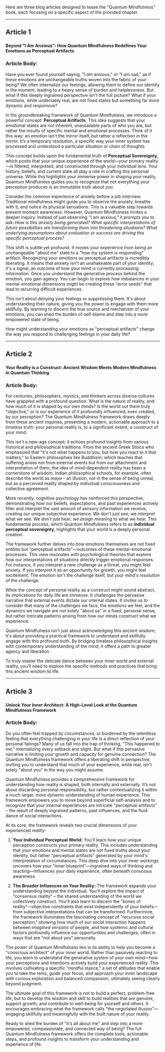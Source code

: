 Here are three blog articles designed to tease the "Quantum Mindfulness" book, each focusing on a specific aspect of the provided chapter.

---

## Article 1

###
**Beyond "I Am Anxious": How Quantum Mindfulness Redefines Your Emotions as Perceptual Artifacts**

### Article Body:

Have you ever found yourself saying, "I *am* anxious," or "I *am* sad," as if these emotions are unchangeable truths woven into the fabric of your being? We often internalize our feelings, allowing them to define our identity in the moment, leading to a heavy sense of burden and helplessness. But what if this deeply ingrained perspective isn't the full picture? What if your emotions, while undeniably real, are not fixed states but something far more dynamic and responsive?

In the groundbreaking framework of Quantum Mindfulness, we introduce a powerful concept: **Perceptual Artifacts**. This idea suggests that your emotional states are not inherent, unassailable parts of who you are, but rather the results of specific mental and emotional processes. Think of it this way: an emotion isn't the mirror itself, but rather a reflection *in* the mirror. It’s a temporary resolution, a specific way your inner system has processed and understood a particular situation or chain of thoughts.

This concept builds upon the fundamental truth of **Perceptual Sovereignty**, which posits that your unique experience of the world—your primary reality—is filtered, interpreted, and constructed through your individual lens. Your history, beliefs, and current state all play a role in crafting this personal universe. While this highlights your immense power in shaping your reality, Quantum Mindfulness guides you to recognize that not everything your perception produces is an immutable truth about *you*.

Consider the common experience of anxiety before a job interview. Traditional mindfulness might guide you to observe the anxiety, breathe with it, and notice its physical sensations. This is a valuable step towards present moment awareness. However, Quantum Mindfulness invites a deeper inquiry. Instead of just observing "I am anxious," it prompts you to ask: *How is this anxiety being generated? What specific interpretations of future possibilities are transforming them into threatening situations? What underlying assumptions about evaluation or success are driving this specific perceptual process?*

This shift is subtle yet profound. It moves your experience from being an unchangeable "about me" state to a "how my system is responding" artifact. Recognizing your emotions as perceptual artifacts is incredibly liberating. It means that anxiety isn't an unshakeable part of your identity; it's a signal, an outcome of how your mind is currently processing information. Once you understand the generative process behind the emotion, you gain agency. You can begin to explore how imbalances in your mental-emotional dimensions might be creating these "error seeds" that lead to recurring difficult experiences.

This isn't about denying your feelings or suppressing them. It's about understanding their nature, giving you the power to engage with them more skillfully. By learning to discern the true source and mechanism of your emotions, you can shed the burden of self-blame and step into a more empowered state of being.

How might understanding your emotions as "perceptual artifacts" change the way you respond to challenging feelings in your daily life?

---

## Article 2

###
**Your Reality is a Construct: Ancient Wisdom Meets Modern Mindfulness in Quantum Thinking**

### Article Body:

For centuries, philosophers, mystics, and thinkers across diverse cultures have grappled with a profound question: What is the nature of reality, and how much of it is shaped by our own minds? Is the world out there truly "objective," or is our experience of it profoundly influenced, even created, by our perception? The Quantum Mindfulness framework draws deeply from these ancient inquiries, presenting a modern, actionable approach to a timeless truth: your personal reality is, to a significant extent, a construct of your mind.

This isn't a new-age concept; it echoes profound insights from various historical and philosophical traditions. From the ancient Greek Stoics who emphasized that "it's not what happens to you, but how you react to it that matters," to Eastern philosophies like Buddhism, which teaches that suffering arises not from external events but from our attachment and interpretation of them, the idea of mind-dependent reality has been a cornerstone of wisdom. Indian philosophical schools, for example, often describe the world as *maya* – an illusion, not in the sense of being unreal, but as a perceived reality shaped by individual consciousness and collective agreement.

More recently, cognitive psychology has reinforced this perspective, demonstrating how our beliefs, expectations, and past experiences actively filter and interpret the vast amount of sensory information we receive, creating our unique subjective experience. We don't just see; we *interpret* what we see. We don't just hear; we *assign meaning* to what we hear. This fundamental process, which Quantum Mindfulness refers to as **individual perceptual sovereignty**, highlights that your world is a deeply personal creation.

The framework further delves into how emotions themselves are not fixed entities but "perceptual artifacts"—outcomes of these mental-emotional processes. This view resonates with psychological theories that explore how our interpretations of situations directly trigger emotional responses. For instance, if you interpret a new challenge as a threat, you might feel anxiety. If you interpret it as an opportunity for growth, you might feel excitement. The emotion isn't the challenge itself, but your mind's *resolution* of the challenge.

While the concept of personal reality as a construct might sound abstract, its implications for daily life are immense. It challenges the pervasive narrative that external events dictate our internal states. It invites us to consider that many of the challenges we face, the emotions we feel, and the dynamics we navigate are not solely "about us" in a fixed, personal sense, but rather intricate patterns arising from how our minds construct what we experience.

Quantum Mindfulness isn't just about acknowledging this ancient wisdom; it's about providing a practical framework to understand and skillfully engage with this profound truth. By bridging timeless philosophical insights with contemporary understanding of the mind, it offers a path to greater agency and liberation.

To truly master the delicate dance between your inner world and external reality, you’ll need to explore the specific methods and practices that bring this ancient wisdom to life.

---

## Article 3

###
**Unlock Your Inner Architect: A High-Level Look at the Quantum Mindfulness Framework**

### Article Body:

Do you often feel trapped by circumstances, or burdened by the relentless feeling that everything challenging in your life is a direct reflection of your personal failings? Many of us fall into the trap of thinking, "This happened *to me*," internalizing every setback and slight. But what if this pervasive narrative is limiting your growth and capacity for genuine connection? The Quantum Mindfulness framework offers a liberating shift in perspective, inviting you to understand that much of your experience, while real, isn't solely "about you" in the way you might assume.

Quantum Mindfulness provides a comprehensive framework for understanding how reality is shaped, both internally and externally. It’s not about discarding personal responsibility, but rather contextualizing it within a much larger, more dynamic understanding of human experience. This framework empowers you to move beyond superficial self-analysis and to recognize that your internal experiences are intricate "perceptual artifacts" – the result of deeply ingrained patterns, past influences, and the fluid dance of social interactions.

At its core, the framework reveals two crucial dimensions of your experienced reality:

1.  **Your Individual Perceptual World:** You'll learn how your unique perception constructs your primary reality. This includes understanding that your emotions and mental states are not fixed truths about your identity, but rather "perceptual artifacts" generated by your mind's interpretation of circumstances. This deep dive into your inner workings uncovers how your "inner blueprint"—ingrained ways of thinking and reacting—influences your daily experience, often beneath conscious awareness.

2.  **The Broader Influences on Your Reality:** The framework expands your understanding beyond the individual. You'll explore the impact of "consensus reality" – the shared understanding of the world we collectively construct. You'll also learn to discern the "bones of reality"—objective constraints that exist independently of your beliefs—from subjective interpretations that can be transformed. Furthermore, the framework illuminates the fascinating concept of "recursive social perception," showing how much of our social interaction happens between *imagined versions* of people, and how systemic and cultural factors profoundly influence our opportunities and challenges, often in ways that are "not about you" personally.

The power of Quantum Mindfulness lies in its ability to help you become a "conscious architect" of your inner world. Rather than passively reacting to life, you learn to understand the generative system of your own mind—how your perceptions and intentions actively build your experienced reality. This involves cultivating a specific "mindful stance," a set of attitudes that enable you to take the reins, guide your focus, and approach your inner landscape with curious exploration and balanced compassion, ultimately seeing clearly beyond judgment.

The ultimate goal of this framework is not to build a perfect, problem-free life, but to develop the wisdom and skill to build realities that are genuine, support growth, and contribute to well-being for yourself and others. It encourages embracing what the framework calls "the negotiated illusion"—engaging skillfully and meaningfully with the built nature of your reality.

Ready to shed the burden of "it's all about me" and step into a more empowered, compassionate, and connected way of being? The full Quantum Mindfulness framework offers the complete tools, actionable steps, and profound insights to transform your understanding and experience of life.